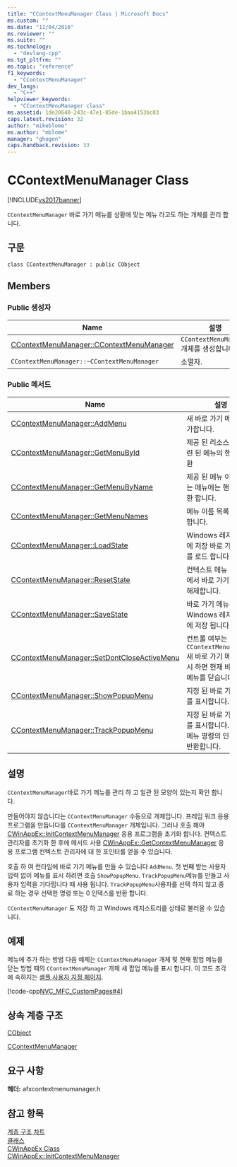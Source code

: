 ```yaml
---
title: "CContextMenuManager Class | Microsoft Docs"
ms.custom: ""
ms.date: "11/04/2016"
ms.reviewer: ""
ms.suite: ""
ms.technology: 
  - "devlang-cpp"
ms.tgt_pltfrm: ""
ms.topic: "reference"
f1_keywords: 
  - "CContextMenuManager"
dev_langs: 
  - "C++"
helpviewer_keywords: 
  - "CContextMenuManager class"
ms.assetid: 1de20640-243c-47e1-85de-1baa4153bc83
caps.latest.revision: 32
author: "mikeblome"
ms.author: "mblome"
manager: "ghogen"
caps.handback.revision: 33
---
```

# CContextMenuManager Class
[!INCLUDE[vs2017banner](../../assembler/inline/includes/vs2017banner.md)]

`CContextMenuManager` 바로 가기 메뉴를 상황에 맞는 메뉴 라고도 하는 개체를 관리 합니다.  
  
## 구문  
  
```  
class CContextMenuManager : public CObject  
```  
  
## Members  
  
### Public 생성자  
  
|Name|설명|  
|----------|--------|  
|[CContextMenuManager::CContextMenuManager](../Topic/CContextMenuManager::CContextMenuManager.md)|`CContextMenuManager` 개체를 생성합니다.|  
|`CContextMenuManager::~CContextMenuManager`|소멸자.|  
  
### Public 메서드  
  
|Name|설명|  
|----------|--------|  
|[CContextMenuManager::AddMenu](../Topic/CContextMenuManager::AddMenu.md)|새 바로 가기 메뉴를 추가합니다.|  
|[CContextMenuManager::GetMenuById](../Topic/CContextMenuManager::GetMenuById.md)|제공 된 리소스 ID와 관련 된 메뉴의 핸들을 반환|  
|[CContextMenuManager::GetMenuByName](../Topic/CContextMenuManager::GetMenuByName.md)|제공 된 메뉴 이름에 맞는 메뉴에는 핸들을 반환 합니다.|  
|[CContextMenuManager::GetMenuNames](../Topic/CContextMenuManager::GetMenuNames.md)|메뉴 이름 목록을 반환합니다.|  
|[CContextMenuManager::LoadState](../Topic/CContextMenuManager::LoadState.md)|Windows 레지스트리에 저장 바로 가기 메뉴를 로드 합니다.|  
|[CContextMenuManager::ResetState](../Topic/CContextMenuManager::ResetState.md)|컨텍스트 메뉴 관리자에서 바로 가기 메뉴를 해제합니다.|  
|[CContextMenuManager::SaveState](../Topic/CContextMenuManager::SaveState.md)|바로 가기 메뉴는 Windows 레지스트리에 저장 됩니다.|  
|[CContextMenuManager::SetDontCloseActiveMenu](../Topic/CContextMenuManager::SetDontCloseActiveMenu.md)|컨트롤 여부는 `CContextMenuManager` 새 바로 가기 메뉴를 표시 하면 현재 바로 가기 메뉴를 닫습니다.|  
|[CContextMenuManager::ShowPopupMenu](../Topic/CContextMenuManager::ShowPopupMenu.md)|지정 된 바로 가기 메뉴를 표시합니다.|  
|[CContextMenuManager::TrackPopupMenu](../Topic/CContextMenuManager::TrackPopupMenu.md)|지정 된 바로 가기 메뉴를 표시합니다.  선택한 메뉴 명령의 인덱스를 반환합니다.|  
  
## 설명  
 `CContextMenuManager`바로 가기 메뉴를 관리 하 고 일관 된 모양이 있는지 확인 합니다.  
  
 만들어야지 않습니다는 `CContextMenuManager` 수동으로 개체입니다.  프레임 워크 응용 프로그램을 만듭니다를 `CContextMenuManager` 개체입니다.  그러나 호출 해야 [CWinAppEx::InitContextMenuManager](../Topic/CWinAppEx::InitContextMenuManager.md) 응용 프로그램을 초기화 합니다.  컨텍스트 관리자를 초기화 한 후에 메서드 사용 [CWinAppEx::GetContextMenuManager](../Topic/CWinAppEx::GetContextMenuManager.md) 응용 프로그램 컨텍스트 관리자에 대 한 포인터를 얻을 수 있습니다.  
  
 호출 하 여 런타임에 바로 가기 메뉴를 만들 수 있습니다 `AddMenu`.  첫 번째 받는 사용자 입력 없이 메뉴를 표시 하려면 호출 `ShowPopupMenu`.  `TrackPopupMenu`메뉴를 만들고 사용자 입력을 기다립니다 때 사용 됩니다.  `TrackPopupMenu`사용자를 선택 하지 않고 종료 하는 경우 선택한 명령 또는 0 인덱스를 반환 합니다.  
  
 `CContextMenuManager` 도 저장 하 고 Windows 레지스트리를 상태로 불러올 수 있습니다.  
  
## 예제  
 메뉴에 추가 하는 방법 다음 예제는 `CContextMenuManager` 개체 및 현재 팝업 메뉴를 닫는 방법 때의 `CContextMenuManager` 개체 새 팝업 메뉴를 표시 합니다.  이 코드 조각에 속하지는  [샘플 사용자 지정 페이지](../../top/visual-cpp-samples.md).  
  
 [!code-cpp[NVC_MFC_CustomPages#4](../../mfc/reference/codesnippet/CPP/ccontextmenumanager-class_1.cpp)]  
  
## 상속 계층 구조  
 [CObject](../../mfc/reference/cobject-class.md)  
  
 [CContextMenuManager](../../mfc/reference/ccontextmenumanager-class.md)  
  
## 요구 사항  
 **헤더:** afxcontextmenumanager.h  
  
## 참고 항목  
 [계층 구조 차트](../../mfc/hierarchy-chart.md)   
 [클래스](../../mfc/reference/mfc-classes.md)   
 [CWinAppEx Class](../../mfc/reference/cwinappex-class.md)   
 [CWinAppEx::InitContextMenuManager](../Topic/CWinAppEx::InitContextMenuManager.md)